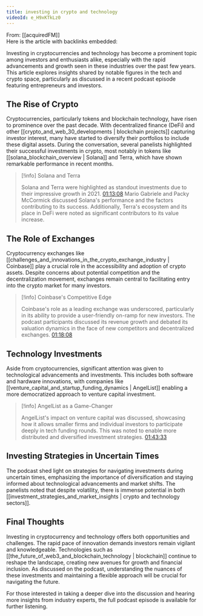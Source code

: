 ```yaml
---
title: investing in crypto and technology
videoId: e_H9xKTkLz0
---
```


From: [[acquiredFM]] <br/> 
Here is the article with backlinks embedded:

Investing in cryptocurrencies and technology has become a prominent topic among investors and enthusiasts alike, especially with the rapid advancements and growth seen in these industries over the past few years. This article explores insights shared by notable figures in the tech and crypto space, particularly as discussed in a recent podcast episode featuring entrepreneurs and investors.

## The Rise of Crypto

Cryptocurrencies, particularly tokens and blockchain technology, have risen to prominence over the past decade. With decentralized finance (DeFi) and other [[crypto_and_web_30_developments | blockchain projects]] capturing investor interest, many have started to diversify their portfolios to include these digital assets. During the conversation, several panelists highlighted their successful investments in crypto, most notably in tokens like [[solana_blockchain_overview | Solana]] and Terra, which have shown remarkable performance in recent months.

> [!info] Solana and Terra
> 
> Solana and Terra were highlighted as standout investments due to their impressive growth in 2021. [01:13:08](#t=01:13:08) Mario Gabriele and Packy McCormick discussed Solana's performance and the factors contributing to its success. Additionally, Terra's ecosystem and its place in DeFi were noted as significant contributors to its value increase.

## The Role of Exchanges

Cryptocurrency exchanges like [[challenges_and_innovations_in_the_crypto_exchange_industry | Coinbase]] play a crucial role in the accessibility and adoption of crypto assets. Despite concerns about potential competition and the decentralization movement, exchanges remain central to facilitating entry into the crypto market for many investors.

> [!info] Coinbase's Competitive Edge
>
> Coinbase's role as a leading exchange was underscored, particularly in its ability to provide a user-friendly on-ramp for new investors. The podcast participants discussed its revenue growth and debated its valuation dynamics in the face of new competitors and decentralized exchanges. [01:18:08](#t=01:18:08)

## Technology Investments

Aside from cryptocurrencies, significant attention was given to technological advancements and investments. This includes both software and hardware innovations, with companies like [[venture_capital_and_startup_funding_dynamics | AngelList]] enabling a more democratized approach to venture capital investment.

> [!info] AngelList as a Game-Changer
>
> AngelList's impact on venture capital was discussed, showcasing how it allows smaller firms and individual investors to participate deeply in tech funding rounds. This was noted to enable more distributed and diversified investment strategies. [01:43:33](#t=01:43:33)

## Investing Strategies in Uncertain Times

The podcast shed light on strategies for navigating investments during uncertain times, emphasizing the importance of diversification and staying informed about technological advancements and market shifts. The panelists noted that despite volatility, there is immense potential in both [[investment_strategies_and_market_insights | crypto and technology sectors]].

## Final Thoughts

Investing in cryptocurrency and technology offers both opportunities and challenges. The rapid pace of innovation demands investors remain vigilant and knowledgeable. Technologies such as [[the_future_of_web3_and_blockchain_technology | blockchain]] continue to reshape the landscape, creating new avenues for growth and financial inclusion. As discussed on the podcast, understanding the nuances of these investments and maintaining a flexible approach will be crucial for navigating the future.

For those interested in taking a deeper dive into the discussion and hearing more insights from industry experts, the full podcast episode is available for further listening.